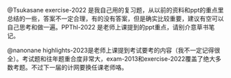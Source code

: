 @Tsukasane exercise-2022 是我自己用的复习题，从以前的资料和ppt的重点里总结的一些，答案不一定合理，有的没有答案，但是确实比较重要，建议有空可以自己思考和做一遍。PPThl-2022 是老师上课提到的ppt重点，请别介意草书笔记。



@nanonane highlights-2023是老师上课提到考试要考的内容（我不一定记得很全）。考试题和往年题重合度非常大，exam-2013和exercise-2022覆盖了绝大多数考题。不过下一届的计网要换任课老师咯。

